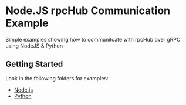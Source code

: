 # Node.JS rpcHub Communication Example

Simple examples showing how to communitcate with rpcHub over gRPC using NodeJS & Python

## Getting Started

Look in the following folders for examples:

- [Node.js](/node-js)
- [Python](/python)
